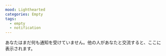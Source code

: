 ```yaml
---
mood: Lighthearted
categories: Empty
tags:
  - empty
  - notification
---
```

あなたはまだ何も通知を受けていません。他の人があなたと交流すると、ここに表示されます。
